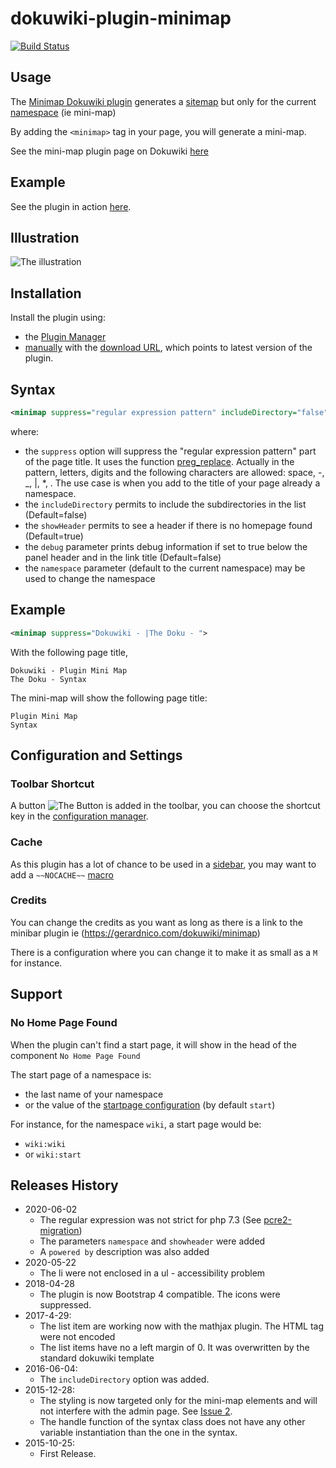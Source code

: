 # dokuwiki-plugin-minimap

[![Build Status](https://travis-ci.com/gerardnico/dokuwiki-plugin-minimap.svg?branch=master)](https://travis-ci.com/gerardnico/dokuwiki-plugin-minimap)

## Usage

The [Minimap Dokuwiki plugin](https://www.dokuwiki.org/plugin:minimap) generates a [sitemap](https://www.dokuwiki.org/index_sitemap?do=index) but only for the current [namespace](https://www.dokuwiki.org/namespaces) (ie mini-map)

By adding the `<minimap>` tag in your page, you will generate a mini-map.

See the mini-map plugin page on Dokuwiki [here](https://www.dokuwiki.org/plugin:minimap)

## Example

See the plugin in action [here](http://gerardnico.com/wiki/dokuwiki/minimap).

## Illustration

![The illustration](https://github.com/gerardnico/dokuwiki-plugin-minimap/blob/master/images/minimap_plugin_illustration.png "MiniMap Illustration")

## Installation

Install the plugin using:

  * the [Plugin Manager](https://www.dokuwiki.org/plugin:plugin)
  * [manually](https://www.dokuwiki.org/plugin:Plugins) with the [download URL](http://github.com/gerardnico/dokuwiki-plugin-minimap/zipball/master), which points to latest version of the plugin.


## Syntax

```xml
<minimap suppress="regular expression pattern" includeDirectory="false" debug="false" showHeader="true" namespace="another:name:space">
```

where:

  * the `suppress` option will suppress the "regular expression pattern" part of the page title. It uses the function [preg_replace](http://php.net/manual/en/function.preg-replace.php). Actually in the pattern, letters, digits and the following characters are allowed: space, -, _, |, *, .
The use case is when you add to the title of your page already a namespace.
  * the `includeDirectory` permits to include the subdirectories in the list (Default=false)
  * the `showHeader` permits to see a header if there is no homepage found (Default=true)
  * the `debug` parameter prints debug information if set to true below the panel header and in the link title (Default=false)
  * the `namespace` parameter (default to the current namespace) may be used to change the namespace

## Example

```xml
<minimap suppress="Dokuwiki - |The Doku - ">
```

With the following page title,
```
Dokuwiki - Plugin Mini Map
The Doku - Syntax
```
The mini-map will show the following page title:
```
Plugin Mini Map
Syntax
```

## Configuration and Settings

### Toolbar Shortcut
A button ![The Button](https://github.com/gerardnico/dokuwiki-plugin-minimap/blob/master/images/minimap.png "MiniMap Button") is added in the toolbar, you can choose the shortcut key in the [configuration manager](https://www.dokuwiki.org/plugin:config).

### Cache
As this plugin has a lot of chance to be used in a [sidebar](https://www.dokuwiki.org/faq:sidebar), you may want to add a `~~NOCACHE~~` [macro](https://www.dokuwiki.org/wiki:syntax#control_macros)

### Credits

You can change the credits as you want as long as there is a link to the minibar plugin ie (https://gerardnico.com/dokuwiki/minimap)

There is a configuration where you can change it to make it as small as a `M` for instance.

## Support

### No Home Page Found

When the plugin can't find a start page, it will show in the head of the component `No Home Page Found`

The start page of a namespace is:

  * the last name of your namespace
  * or the value of the [startpage configuration](https://www.dokuwiki.org/config:startpage) (by default `start`)

For instance, for the namespace `wiki`, a start page would be:

  * `wiki:wiki`
  * or `wiki:start`



## Releases History
  * 2020-06-02
    * The regular expression was not strict for php 7.3 (See [pcre2-migration](https://wiki.php.net/rfc/pcre2-migration))
    * The parameters `namespace` and `showheader` were added
    * A `powered by` description was also added
  * 2020-05-22
    * The li were not enclosed in a ul - accessibility problem
  * 2018-04-28
     * The plugin is now Bootstrap 4 compatible. The icons were suppressed. 
  * 2017-4-29:
     * The list item are working now with the mathjax plugin. The HTML tag were not encoded
     * The list items have no a left margin of 0. It was overwritten by the standard dokuwiki template
  * 2016-06-04:
     * The `includeDirectory` option was added.
  * 2015-12-28:
     * The styling is now targeted only for the mini-map elements and will not interfere with the admin page. See [Issue 2](https://github.com/gerardnico/dokuwiki-plugin-minimap/issues/2).
     * The handle function of the syntax class does not have any other variable instantiation than the one in the syntax.
  * 2015-10-25:
     * First Release.

